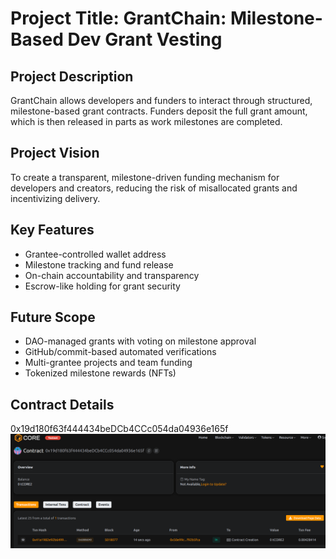 # Project Title: GrantChain: Milestone-Based Dev Grant Vesting

## Project Description

GrantChain allows developers and funders to interact through structured, milestone-based grant contracts. Funders deposit the full grant amount, which is then released in parts as work milestones are completed.

## Project Vision

To create a transparent, milestone-driven funding mechanism for developers and creators, reducing the risk of misallocated grants and incentivizing delivery.

## Key Features

- Grantee-controlled wallet address
- Milestone tracking and fund release
- On-chain accountability and transparency
- Escrow-like holding for grant security

## Future Scope

- DAO-managed grants with voting on milestone approval
- GitHub/commit-based automated verifications
- Multi-grantee projects and team funding
- Tokenized milestone rewards (NFTs)

## Contract Details
0x19d180f63f444434beDCb4CCc054da04936e165f
![alt text](image.png)